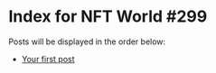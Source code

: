 # Index for NFT World #299
Posts will be displayed in the order below:

- [Your first post](./001-first.md)

